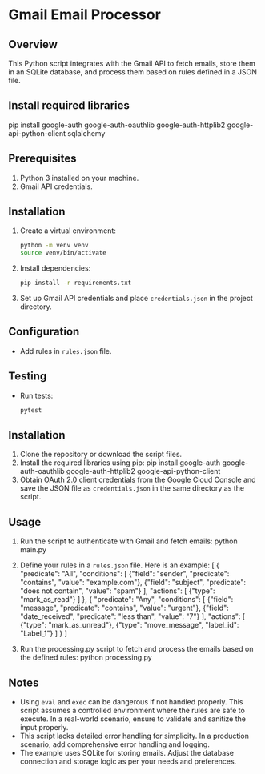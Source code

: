 # Gmail Email Processor

## Overview

This Python script integrates with the Gmail API to fetch emails, store them in an SQLite database, and process them based on rules defined in a JSON file.

## Install required libraries

pip install google-auth google-auth-oauthlib google-auth-httplib2 google-api-python-client sqlalchemy

## Prerequisites

1. Python 3 installed on your machine.
2. Gmail API credentials.

## Installation

1. Create a virtual environment:
    ```sh
    python -m venv venv
    source venv/bin/activate
    ```

2. Install dependencies:
    ```sh
    pip install -r requirements.txt
    ```

3. Set up Gmail API credentials and place `credentials.json` in the project directory.

## Configuration

- Add rules in `rules.json` file.

## Testing

- Run tests:
    ```sh
    pytest
    ```

## Installation

1. Clone the repository or download the script files.
2. Install the required libraries using pip:
   pip install google-auth google-auth-oauthlib google-auth-httplib2 google-api-python-client
3. Obtain OAuth 2.0 client credentials from the Google Cloud Console and save the JSON file as `credentials.json` in the same directory as the script.

## Usage

1. Run the script to authenticate with Gmail and fetch emails:
   python main.py

2. Define your rules in a `rules.json` file. Here is an example:
   [
    {
        "predicate": "All",
        "conditions": [
            {"field": "sender", "predicate": "contains", "value": "example.com"},
            {"field": "subject", "predicate": "does not contain", "value": "spam"}
        ],
        "actions": [
            {"type": "mark_as_read"}
        ]
    },
    {
        "predicate": "Any",
        "conditions": [
            {"field": "message", "predicate": "contains", "value": "urgent"},
            {"field": "date_received", "predicate": "less than", "value": "7"}
        ],
        "actions": [
            {"type": "mark_as_unread"},
            {"type": "move_message", "label_id": "Label_1"}
        ]
    }
]

3. Run the processing.py script to fetch and process the emails based on the defined rules:
  python processing.py


## Notes

- Using `eval` and `exec` can be dangerous if not handled properly. This script assumes a controlled environment where the rules are safe to execute. In a real-world scenario, ensure to validate and sanitize the input properly.
- This script lacks detailed error handling for simplicity. In a production scenario, add comprehensive error handling and logging.
- The example uses SQLite for storing emails. Adjust the database connection and storage logic as per your needs and preferences.


